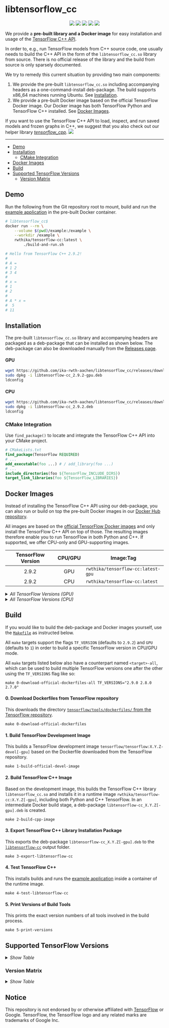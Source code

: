 # libtensorflow_cc

<p align="center">
  <img src="https://img.shields.io/github/v/release/ika-rwth-aachen/libtensorflow_cc"/>
  <img src="https://img.shields.io/github/license/ika-rwth-aachen/libtensorflow_cc"/>
  <a href="https://github.com/ika-rwth-aachen/libtensorflow_cc/actions/workflows/test.yml"><img src="https://github.com/ika-rwth-aachen/libtensorflow_cc/actions/workflows/test.yml/badge.svg"/></a>
  <a href="https://hub.docker.com/r/rwthika/tensorflow-cc"><img src="https://img.shields.io/docker/pulls/rwthika/tensorflow-cc"/></a>
  <img src="https://img.shields.io/github/stars/ika-rwth-aachen/libtensorflow_cc?style=social"/>
</p>

We provide a **pre-built library and a Docker image** for easy installation and usage of the [TensorFlow C++ API](https://www.tensorflow.org/api_docs/cc).

In order to, e.g., run TensorFlow models from C++ source code, one usually needs to build the C++ API in the form of the `libtensorflow_cc.so` library from source. There is no official release of the library and the build from source is only sparsely documented.

We try to remedy this current situation by providing two main components:
1. We provide the pre-built `libtensorflow_cc.so` including accompanying headers as a one-command-install deb-package. The build supports x86_64 machines running Ubuntu. See [Installation](#installation).
2. We provide a pre-built Docker image based on the official TensorFlow Docker image. Our Docker image has both TensorFlow Python and TensorFlow C++ installed. See [Docker Images](#docker-images).

If you want to use the TensorFlow C++ API to load, inspect, and run saved models and frozen graphs in C++, we suggest that you also check out our helper library [*tensorflow_cpp*](https://github.com/ika-rwth-aachen/tensorflow_cpp). <img src="https://img.shields.io/github/stars/ika-rwth-aachen/tensorflow_cpp?style=social"/>

---

- [Demo](#demo)
- [Installation](#installation)
  - [CMake Integration](#cmake-integration)
- [Docker Images](#docker-images)
- [Build](#build)
- [Supported TensorFlow Versions](#supported-tensorflow-versions)
  - [Version Matrix](#version-matrix)


## Demo

Run the following from the Git repository root to mount, build and run the [example application](example/) in the pre-built Docker container.

```bash
# libtensorflow_cc$
docker run --rm \
    --volume $(pwd)/example:/example \
    --workdir /example \
    rwthika/tensorflow-cc:latest \
        ./build-and-run.sh

# Hello from TensorFlow C++ 2.9.2!
#
# A = 
# 1 2
# 3 4
#
# x = 
# 1
# 2
#
# A * x = 
#  5
# 11
```


## Installation

The pre-built `libtensorflow_cc.so` library and accompanying headers are packaged as a deb-package that can be installed as shown below. The deb-package can also be downloaded manually from the [Releases page](https://github.com/ika-rwth-aachen/libtensorflow_cc/releases).

#### GPU

```bash
wget https://github.com/ika-rwth-aachen/libtensorflow_cc/releases/download/v2.9.2/libtensorflow-cc_2.9.2-gpu.deb
sudo dpkg -i libtensorflow-cc_2.9.2-gpu.deb
ldconfig
```

#### CPU

```bash
wget https://github.com/ika-rwth-aachen/libtensorflow_cc/releases/download/v2.9.2/libtensorflow-cc_2.9.2.deb
sudo dpkg -i libtensorflow-cc_2.9.2.deb
ldconfig
```

### CMake Integration

Use `find_package()` to locate and integrate the TensorFlow C++ API into your CMake project.

```cmake
# CMakeLists.txt
find_package(TensorFlow REQUIRED)
# ...
add_executable(foo ...) # / add_library(foo ...)
# ...
include_directories(foo ${TensorFlow_INCLUDE_DIRS})
target_link_libraries(foo ${TensorFlow_LIBRARIES})
```


## Docker Images

Instead of installing the TensorFlow C++ API using our deb-package, you can also run or build on top the pre-built Docker images in our [Docker Hub repository](https://hub.docker.com/r/rwthika/tensorflow-cc).

All images are based on the [official TensorFlow Docker images](https://hub.docker.com/r/tensorflow/tensorflow) and only install the TensorFlow C++ API on top of those. The resulting images therefore enable you to run TensorFlow in both Python and C++. If supported, we offer CPU-only and GPU-supporting images.

| TensorFlow Version | CPU/GPU | Image:Tag |
| :---: | :---: | --- |
| 2.9.2 | GPU | `rwthika/tensorflow-cc:latest-gpu` |
| 2.9.2 | CPU | `rwthika/tensorflow-cc:latest` |

<details>
<summary><i>All TensorFlow Versions (GPU)</i></summary>

| TensorFlow Version | Image:Tag |
| :---: | --- |
| latest | `rwthika/tensorflow-cc:latest-gpu` |
| 2.9.2 | `rwthika/tensorflow-cc:2.9.2-gpu` |
| 2.9.1 | `rwthika/tensorflow-cc:2.9.1-gpu` |
| 2.9.0 | `rwthika/tensorflow-cc:2.9.0-gpu` |
| 2.8.3 | `rwthika/tensorflow-cc:2.8.3-gpu` |
| 2.8.2 | `rwthika/tensorflow-cc:2.8.2-gpu` |
| 2.8.1 | `rwthika/tensorflow-cc:2.8.1-gpu` |
| 2.8.0 | `rwthika/tensorflow-cc:2.8.0-gpu` |
| 2.7.4 | `rwthika/tensorflow-cc:2.7.4-gpu` |
| 2.7.3 | `rwthika/tensorflow-cc:2.7.3-gpu` |
| 2.7.2 | `rwthika/tensorflow-cc:2.7.2-gpu` |
| 2.7.1 | `rwthika/tensorflow-cc:2.7.1-gpu` |
| 2.7.0 | `rwthika/tensorflow-cc:2.7.0-gpu` |

</details>

<details>
<summary><i>All TensorFlow Versions (CPU)</i></summary>

| TensorFlow Version | Image:Tag |
| :---: | --- |
| latest | `rwthika/tensorflow-cc:latest` |
| 2.9.2 | `rwthika/tensorflow-cc:2.9.2` |
| 2.9.1 | `rwthika/tensorflow-cc:2.9.1` |
| 2.9.0 | `rwthika/tensorflow-cc:2.9.0` |
| 2.8.3 | `rwthika/tensorflow-cc:2.8.3` |
| 2.8.2 | `rwthika/tensorflow-cc:2.8.2` |
| 2.8.1 | `rwthika/tensorflow-cc:2.8.1` |
| 2.8.0 | `rwthika/tensorflow-cc:2.8.0` |
| 2.7.4 | `rwthika/tensorflow-cc:2.7.4` |
| 2.7.3 | `rwthika/tensorflow-cc:2.7.3` |
| 2.7.2 | `rwthika/tensorflow-cc:2.7.2` |
| 2.7.1 | `rwthika/tensorflow-cc:2.7.1` |
| 2.7.0 | `rwthika/tensorflow-cc:2.7.0` |
| 2.6.1 | `rwthika/tensorflow-cc:2.6.1` |
| 2.6.0 | `rwthika/tensorflow-cc:2.6.0` |
| 2.5.1 | `rwthika/tensorflow-cc:2.5.1` |
| 2.5.0 | `rwthika/tensorflow-cc:2.5.0` |
| 2.4.3 | `rwthika/tensorflow-cc:2.4.3` |
| 2.4.2 | `rwthika/tensorflow-cc:2.4.2` |
| 2.4.1 | `rwthika/tensorflow-cc:2.4.1` |
| 2.4.0 | `rwthika/tensorflow-cc:2.4.0` |
| 2.3.4 | `rwthika/tensorflow-cc:2.3.4` |
| 2.3.3 | `rwthika/tensorflow-cc:2.3.3` |
| 2.3.2 | `rwthika/tensorflow-cc:2.3.2` |
| 2.3.1 | `rwthika/tensorflow-cc:2.3.1` |
| 2.3.0 | `rwthika/tensorflow-cc:2.3.0` |
| 2.0.4 | `rwthika/tensorflow-cc:2.0.4` |
| 2.0.3 | `rwthika/tensorflow-cc:2.0.3` |
| 2.0.1 | `rwthika/tensorflow-cc:2.0.1` |
| 2.0.0 | `rwthika/tensorflow-cc:2.0.0` |

</details>


## Build

If you would like to build the deb-package and Docker images yourself, use the [`Makefile`](Makefile) as instructed below.

All `make` targets support the flags `TF_VERSION` (defaults to `2.9.2`) and `GPU` (defaults to `1`) in order to build a specific TensorFlow version in CPU/GPU mode.

All `make` targets listed below also have a counterpart named `<target>-all`, which can be used to build multiple TensorFlow versions one after the other using the `TF_VERSIONS` flag like so:

```shell
make 0-download-official-dockerfiles-all TF_VERSIONS="2.9.0 2.8.0 2.7.0"
```

#### 0. Download Dockerfiles from TensorFlow repository

This downloads the directory [`tensorflow/tools/dockerfiles/` from the TensorFlow repository](https://github.com/tensorflow/tensorflow/tree/master/tensorflow/tools/dockerfiles).

```shell
make 0-download-official-dockerfiles
```

#### 1. Build TensorFlow Development Image

This builds a TensorFlow development image `tensorflow/tensorflow:X.Y.Z-devel[-gpu]` based on the Dockerfile downloaded from the TensorFlow repository.

```shell
make 1-build-official-devel-image
```

#### 2. Build TensorFlow C++ Image

Based on the development image, this builds the TensorFlow C++ library `libtensorflow_cc.so` and installs it in a runtime image `rwthika/tensorflow-cc:X.Y.Z[-gpu]`, including both Python and C++ TensorFlow. In an intermediate Docker build stage, a deb-package `libtensorflow-cc_X.Y.Z[-gpu].deb` is created.

```shell
make 2-build-cpp-image
```

#### 3. Export TensorFlow C++ Library Installation Package

This exports the deb-package `libtensorflow-cc_X.Y.Z[-gpu].deb` to the [`libtensorflow-cc`](libtensorflow-cc/) output folder.

```shell
make 3-export-libtensorflow-cc
```

#### 4. Test TensorFlow C++

This installs builds and runs the [example application](example/) inside a container of the runtime image.

```shell
make 4-test-libtensorflow-cc
```

#### 5. Print Versions of Build Tools

This prints the exact version numbers of all tools involved in the build process.

```shell
make 5-print-versions
```


## Supported TensorFlow Versions

<details>
<summary><i>Show Table</i></summary>

| Version | Step 1 (CPU) | Step 2 (CPU) | Step 4 (CPU) | Step 1 (GPU) | Step 2 (GPU) | Step 4 (GPU) | Notes |
| :---: | :---: | :---: | :---: | :---: | :---: | :---: | --- |
| 2.9.2 | :white_check_mark: | :white_check_mark: | :white_check_mark: | :white_check_mark: | :white_check_mark: | :white_check_mark: |  |
| 2.9.1 | :white_check_mark: | :white_check_mark: | :white_check_mark: | :white_check_mark: | :white_check_mark: | :white_check_mark: |  |
| 2.9.0 | :white_check_mark: | :white_check_mark: | :white_check_mark: | :white_check_mark: | :white_check_mark: | :white_check_mark: |  |
| 2.8.3 | :white_check_mark: | :white_check_mark: | :white_check_mark: | :white_check_mark: | :white_check_mark: | :white_check_mark: |  |
| 2.8.2 | :white_check_mark: | :white_check_mark: | :white_check_mark: | :white_check_mark: | :white_check_mark: | :white_check_mark: |  |
| 2.8.1 | :white_check_mark: | :white_check_mark: | :white_check_mark: | :white_check_mark: | :white_check_mark: | :white_check_mark: |  |
| 2.8.0 | :white_check_mark: | :white_check_mark: | :white_check_mark: | :white_check_mark: | :white_check_mark: | :white_check_mark: |  |
| 2.7.4 | :white_check_mark: | :white_check_mark: | :white_check_mark: | :white_check_mark: | :white_check_mark: | :white_check_mark: |  |
| 2.7.3 | :white_check_mark: | :white_check_mark: | :white_check_mark: | :white_check_mark: | :white_check_mark: | :white_check_mark: |  |
| 2.7.2 | :white_check_mark: | :white_check_mark: | :white_check_mark: | :white_check_mark: | :white_check_mark: | :white_check_mark: |  |
| 2.7.1 | :white_check_mark: | :white_check_mark: | :white_check_mark: | :white_check_mark: | :white_check_mark: | :white_check_mark: |  |
| 2.7.0 | :white_check_mark: | :white_check_mark: | :white_check_mark: | :white_check_mark: | :white_check_mark: | :white_check_mark: |  |
| 2.6.5 | :white_check_mark: | :x: | - | :x: | - | - | missing image `tensorflow/tensorflow:2.6.5`; unable to locate `libcudnn7=8.1.0.77-1+cuda11.2` |
| 2.6.4 | :white_check_mark: | :x: | - | :x: | - | - | missing image `tensorflow/tensorflow:2.6.4`; unable to locate `libcudnn7=8.1.0.77-1+cuda11.2` |
| 2.6.3 | :white_check_mark: | :x: | - | :x: | - | - | missing image `tensorflow/tensorflow:2.6.3`; unable to locate `libcudnn7=8.1.0.77-1+cuda11.2` |
| 2.6.2 | :white_check_mark: | :x: | - | :x: | - | - | missing image `tensorflow/tensorflow:2.6.2`; unable to locate `libcudnn7=8.1.0.77-1+cuda11.2` |
| 2.6.1 | :white_check_mark: | :white_check_mark: | :white_check_mark: | :x: | - | - | unable to locate `libcudnn7=8.1.0.77-1+cuda11.2` |
| 2.6.0 | :white_check_mark: | :white_check_mark: | :white_check_mark: | :x: | - | - | unable to locate `libcudnn7=8.1.0.77-1+cuda11.2` |
| 2.5.3 | :white_check_mark: | :x: | - | :x: | - | - | missing image `tensorflow/tensorflow:2.5.3`; unable to locate `libcudnn7=8.1.0.77-1+cuda11.2` |
| 2.5.2 | :white_check_mark: | :x: | - | :x: | - | - | missing image `tensorflow/tensorflow:2.5.2`; unable to locate `libcudnn7=8.1.0.77-1+cuda11.2` |
| 2.5.1 | :white_check_mark: | :white_check_mark: | :white_check_mark: | :x: | - | - | unable to locate `libcudnn7=8.1.0.77-1+cuda11.2` |
| 2.5.0 | :white_check_mark: | :white_check_mark: | :white_check_mark: | :x: | - | - | unable to locate `libcudnn7=8.1.0.77-1+cuda11.2` |
| 2.4.4 | :white_check_mark: | :x: | - | :x: | - | - | missing image `tensorflow/tensorflow:2.4.4`; unable to locate `libcudnn7=8.0.4.30-1+cuda11.0` |
| 2.4.3 | :white_check_mark: | :white_check_mark: | :white_check_mark: | :x: | - | - | unable to locate `libcudnn7=8.0.4.30-1+cuda11.0` |
| 2.4.2 | :white_check_mark: | :white_check_mark: | :white_check_mark: | :x: | - | - | unable to locate `libcudnn7=8.0.4.30-1+cuda11.0` |
| 2.4.1 | :white_check_mark: | :white_check_mark: | :white_check_mark: | :x: | - | - | unable to locate `libcudnn7=8.0.4.30-1+cuda11.0` |
| 2.4.0 | :white_check_mark: | :white_check_mark: | :white_check_mark: | :x: | - | - | unable to locate `libcudnn7=8.0.4.30-1+cuda11.0` |
| 2.3.4 | :white_check_mark: | :white_check_mark: | :white_check_mark: | :x: | - | - | unable to locate `libcudnn7=7.6.4.38-1+cuda10.1` |
| 2.3.3 | :white_check_mark: | :white_check_mark: | :white_check_mark: | :x: | - | - | unable to locate `libcudnn7=7.6.4.38-1+cuda10.1` |
| 2.3.2 | :white_check_mark: | :white_check_mark: | :white_check_mark: | :x: | - | - | unable to locate `libcudnn7=7.6.4.38-1+cuda10.1` |
| 2.3.1 | :white_check_mark: | :white_check_mark: | :white_check_mark: | :x: | - | - | unable to locate `libcudnn7=7.6.4.38-1+cuda10.1` |
| 2.3.0 | :white_check_mark: | :white_check_mark: | :white_check_mark: | :x: | - | - | unable to locate `libcudnn7=7.6.4.38-1+cuda10.1` |
| 2.2.3 | :white_check_mark: | :x: | - | :x: | - | - | no module named `numpy`; unable to locate `libcudnn7=7.6.4.38-1+cuda10.1` |
| 2.2.2 | :white_check_mark: | :x: | - | :x: | - | - | no module named `numpy`; unable to locate `libcudnn7=7.6.4.38-1+cuda10.1` |
| 2.2.1 | :white_check_mark: | :x: | - | :x: | - | - | no module named `numpy`; unable to locate `libcudnn7=7.6.4.38-1+cuda10.1` |
| 2.2.0 | :white_check_mark: | :x: | - | :x: | - | - | no module named `numpy`; unable to locate `libcudnn7=7.6.4.38-1+cuda10.1` |
| 2.1.4 | :white_check_mark: | :x: | - | :x: | - | - | no module named `numpy`; unable to locate `libcudnn7=7.6.2.24-1+cuda10.0` |
| 2.1.3 | :white_check_mark: | :x: | - | :x: | - | - | no module named `numpy`; unable to locate `libcudnn7=7.6.2.24-1+cuda10.0` |
| 2.1.2 | :white_check_mark: | :x: | - | :x: | - | - | no module named `numpy`; unable to locate `libcudnn7=7.6.2.24-1+cuda10.0` |
| 2.1.1 | :white_check_mark: | :x: | - | :x: | - | - | no module named `numpy`; unable to locate `libcudnn7=7.6.2.24-1+cuda10.0` |
| 2.1.0 | :white_check_mark: | :x: | - | :x: | - | - | no module named `numpy`; unable to locate `libcudnn7=7.6.2.24-1+cuda10.0` |
| 2.0.4 | :white_check_mark: | :white_check_mark: | :white_check_mark: | :x: | - | - | unable to locate `libcudnn7=7.6.2.24-1+cuda10.0` |
| 2.0.3 | :white_check_mark: | :white_check_mark: | :white_check_mark: | :x: | - | - | unable to locate `libcudnn7=7.6.2.24-1+cuda10.0` |
| 2.0.2 | :white_check_mark: | :x: | - | :x: | - | - | missing image `tensorflow/tensorflow:2.0.2`; unable to locate `libcudnn7=7.6.2.24-1+cuda10.0` |
| 2.0.1 | :white_check_mark: | :white_check_mark: | :white_check_mark: | :x: | - | - | unable to locate `libcudnn7=7.6.2.24-1+cuda10.0` |
| 2.0.0 | :white_check_mark: | :white_check_mark: | :white_check_mark: | :x: | - | - | unable to locate `libcudnn7=7.6.2.24-1+cuda10.0` |

</details>


### Version Matrix

<details>
<summary><i>Show Table</i></summary>

| TensorFlow | Architecture | Ubuntu | GCC | Bazel | Python | protobuf | CUDA | cuDNN | TensorRT |
| --- | --- | --- | --- | --- | --- | --- | --- | --- | --- |
| 2.9.2 | x86_64 | 20.04 | 9.4.0 | 5.3.1 | 3.8.10 | 3.9.2 | 11.2.152 | 8.1.0 | 7.2.2 |
| 2.9.1 | x86_64 | 20.04 | 9.4.0 | 5.3.0 | 3.8.10 | 3.9.2 | 11.2.152 | 8.1.0 | 7.2.2 |
| 2.9.0 | x86_64 | 20.04 | 9.4.0 | 5.3.0 | 3.8.10 | 3.9.2 | 11.2.152 | 8.1.0 | 7.2.2 |
| 2.8.3 | x86_64 | 20.04 | 9.4.0 | 4.2.1 | 3.8.10 | 3.9.2 | 11.2.152 | 8.1.0 | 7.2.2 |
| 2.8.2 | x86_64 | 20.04 | 9.4.0 | 4.2.1 | 3.8.10 | 3.9.2 | 11.2.152 | 8.1.0 | 7.2.2 |
| 2.8.1 | x86_64 | 20.04 | 9.4.0 | 4.2.1 | 3.8.10 | 3.9.2 | 11.2.152 | 8.1.0 | 7.2.2 |
| 2.8.0 | x86_64 | 20.04 | 9.4.0 | 4.2.1 | 3.8.10 | 3.9.2 | 11.2.152 | 8.1.0 | 7.2.2 |
| 2.7.4 | x86_64 | 20.04 | 9.4.0 | 3.7.2 | 3.8.10 | 3.9.2 | 11.2.152 | 8.1.0 | 8.0.0 |
| 2.7.3 | x86_64 | 20.04 | 9.4.0 | 3.7.2 | 3.8.10 | 3.9.2 | 11.2.152 | 8.1.0 | 8.0.0 |
| 2.7.2 | x86_64 | 20.04 | 9.4.0 | 3.7.2 | 3.8.10 | 3.9.2 | 11.2.152 | 8.1.0 | 8.0.0 |
| 2.7.1 | x86_64 | 20.04 | 9.4.0 | 3.7.2 | 3.8.10 | 3.9.2 | 11.2.152 | 8.1.0 | 8.0.0 |
| 2.7.0 | x86_64 | 20.04 | 9.4.0 | 3.7.2 | 3.8.10 | 3.9.2 | 11.2.152 | 8.1.0 | 8.0.0 |
| 2.6.5 | x86_64 | 18.04 | 7.5.0 | 3.7.2 | 3.6.9 | 3.9.2 | - | - | - |
| 2.6.4 | x86_64 | 18.04 | 7.5.0 | 3.7.2 | 3.6.9 | 3.9.2 | - | - | - |
| 2.6.3 | x86_64 | 18.04 | 7.5.0 | 3.7.2 | 3.6.9 | 3.9.2 | - | - | - |
| 2.6.2 | x86_64 | 18.04 | 7.5.0 | 3.7.2 | 3.6.9 | 3.9.2 | - | - | - |
| 2.6.1 | x86_64 | 18.04 | 7.5.0 | 3.7.2 | 3.6.9 | 3.9.2 | - | - | - |
| 2.6.0 | x86_64 | 18.04 | 7.5.0 | 3.7.2 | 3.6.9 | 3.9.2 | - | - | - |
| 2.5.3 | x86_64 | 18.04 | 7.5.0 | 3.7.2 | 3.6.9 | 3.9.2 | - | - | - |
| 2.5.2 | x86_64 | 18.04 | 7.5.0 | 3.7.2 | 3.6.9 | 3.9.2 | - | - | - |
| 2.5.1 | x86_64 | 18.04 | 7.5.0 | 3.7.2 | 3.6.9 | 3.9.2 | - | - | - |
| 2.5.0 | x86_64 | 18.04 | 7.5.0 | 3.7.2 | 3.6.9 | 3.9.2 | - | - | - |
| 2.4.4 | x86_64 | 18.04 | 7.5.0 | 3.1.0 | 3.6.9 | 3.9.2 | - | - | - |
| 2.4.3 | x86_64 | 18.04 | 7.5.0 | 3.1.0 | 3.6.9 | 3.9.2 | - | - | - |
| 2.4.2 | x86_64 | 18.04 | 7.5.0 | 3.1.0 | 3.6.9 | 3.9.2 | - | - | - |
| 2.4.1 | x86_64 | 18.04 | 7.5.0 | 3.1.0 | 3.6.9 | 3.9.2 | - | - | - |
| 2.4.0 | x86_64 | 18.04 | 7.5.0 | 3.1.0 | 3.6.9 | 3.9.2 | - | - | - |
| 2.3.4 | x86_64 | 18.04 | 7.5.0 | 3.1.0 | 3.6.9 | 3.9.2 | - | - | - |
| 2.3.3 | x86_64 | 18.04 | 7.5.0 | 3.1.0 | 3.6.9 | 3.9.2 | - | - | - |
| 2.3.2 | x86_64 | 18.04 | 7.5.0 | 3.1.0 | 3.6.9 | 3.9.2 | - | - | - |
| 2.3.1 | x86_64 | 18.04 | 7.5.0 | 3.1.0 | 3.6.9 | 3.9.2 | - | - | - |
| 2.3.0 | x86_64 | 18.04 | 7.5.0 | 3.1.0 | 3.6.9 | 3.9.2 | - | - | - |
| 2.2.3 | x86_64 | 18.04 | 7.5.0 | 2.0.0 | 2.7.17 | 3.8.0 | - | - | - |
| 2.2.2 | x86_64 | 18.04 | 7.5.0 | 2.0.0 | 2.7.17 | 3.8.0 | - | - | - |
| 2.2.1 | x86_64 | 18.04 | 7.5.0 | 2.0.0 | 2.7.17 | 3.8.0 | - | - | - |
| 2.2.0 | x86_64 | 18.04 | 7.5.0 | 2.0.0 | 2.7.17 | 3.8.0 | - | - | - |
| 2.1.4 | x86_64 | 18.04 | 7.5.0 | 0.29.1 | 2.7.17 | 3.8.0 | - | - | - |
| 2.1.3 | x86_64 | 18.04 | 7.5.0 | 0.29.1 | 2.7.17 | 3.8.0 | - | - | - |
| 2.1.2 | x86_64 | 18.04 | 7.5.0 | 0.29.1 | 2.7.17 | 3.8.0 | - | - | - |
| 2.1.1 | x86_64 | 18.04 | 7.5.0 | 0.29.1 | 2.7.17 | 3.8.0 | - | - | - |
| 2.1.0 | x86_64 | 18.04 | 7.5.0 | 0.29.1 | 2.7.17 | 3.8.0 | - | - | - |
| 2.0.4 | x86_64 | 18.04 | 7.5.0 | 0.26.1 | 2.7.17 | 3.8.0 | - | - | - |
| 2.0.3 | x86_64 | 18.04 | 7.5.0 | 0.26.1 | 2.7.17 | 3.8.0 | - | - | - |
| 2.0.2 | x86_64 | 18.04 | 7.5.0 | 0.26.1 | 2.7.17 | 3.8.0 | - | - | - |
| 2.0.1 | x86_64 | 18.04 | 7.5.0 | 0.26.1 | 2.7.17 | 3.8.0 | - | - | - |
| 2.0.0 | x86_64 | 18.04 | 7.5.0 | 0.26.1 | 2.7.17 | 3.8.0 | - | - | - |

</details>

## Notice

This repository is not endorsed by or otherwise affiliated with [TensorFlow](https://www.tensorflow.org) or Google. TensorFlow, the TensorFlow logo and any related marks are trademarks of Google Inc.
